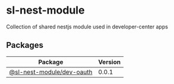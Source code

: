 

# sl-nest-module

Collection of shared nestjs module used in developer-center apps

## Packages

| Package                                         | Version |
| ----------------------------------------------- | ------- |
| [@sl-nest-module/dev-oauth](packages/dev-oauth) | 0.0.1   |
